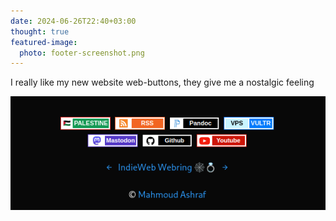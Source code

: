 ```yaml
---
date: 2024-06-26T22:40+03:00
thought: true
featured-image:
  photo: footer-screenshot.png
---
```


I really like my new website web-buttons, they give me a nostalgic feeling

![website footer screenshot showing web-buttons](footer-screenshot.png)

